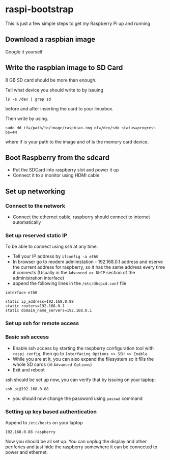 # raspi-bootstrap

This is just a few simple steps to get my Raspberry Pi up and running

## Download a raspbian image

Google it yourself

## Write the raspbian image to SD Card

8 GB SD card should be more than enough.

Tell what device you should write to by issuing
 
```
ls -a /dev | grep sd
```

before and after inserting the card to your linuxbox.

Then write by using.

```
sudo dd if=/path/to/image/raspbian.img of=/dev/sdx status=progress bs=4M
```

where if is your path to the image and of is the memory card device.

## Boot Raspberry from the sdcard

- Put the SDCard into raspberry slot and power it up
- Connect it to a monitor using HDMI cable


## Set up networking

### Connect to the network

- Connect the ethernet cable, raspberry should connect to internet automatically

### Set up reserved static IP

To be able to connect using ssh at any time.

- Tell your IP address by `ifconfig -a eth0` 
- In browser go to modem administation - 192.168.0.1 address and eserve the current address for raspberry, so it has the same address every time it connects (Usually in the `Advanced >> DHCP` section of the administration interface)
- append the following lines in the `/etc/dhcpcd.conf` file

```
interface eth0

static ip_address=192.168.0.88
static routers=192.168.0.1
static domain_name_servers=192.168.0.1
```


### Set up ssh for remote access

### Basic ssh access

- Enable ssh access by starting the raspberry configuration tool with `raspi config`, then go to `Interfacing Options >> SSH >> Enable`
- While you are at it, you can also expand the filesystem so it fills the whole SD cards (in `Advanced Options`)
- Exit and reboot

ssh should be set up now, you can verify that by issuing on your laptop:

```
ssh pi@192.168.0.88
```

- you should now change the password using `passwd` command

### Setting up key based authentication

Append to `/etc/hosts` on your laptop 

```
192.168.0.88 raspberry
```

Now you should be all set up. You can unplug the display and other periferies 
and just hide the raspberry somewhere it can be connected to power and ethernet.
